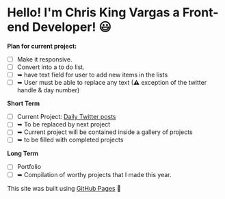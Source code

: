 # Hello! I'm Chris King Vargas a Front-end Developer! 😃

<!-- 😃 header -->
<!-- 👨‍💻 body -->

**Plan for current project:**

- [ ] Make it responsive.
- [ ] Convert into a to do list.
- [ ] ➥ have text field for user to add new items in the lists
- [ ] ➥ User must be able to replace any text (⚠ exception of the twitter handle & day number)

**Short Term**

- [ ] Current Project: [Daily Twitter posts](https://devckvargas.github.io/)
- [ ] ➥ To be replaced by next project
- [ ] ➥ Current project will be contained inside a gallery of projects
- [ ] ➥ to be filled with completed projects

**Long Term**

- [ ] Portfolio
- [ ] ➥ Compilation of worthy projects that I made this year.

<!-- 🦶 Footer  -->
<!-- template from: https://github.com/ai/size-limit#readme -->

This site was built using [GitHub Pages](https://pages.github.com/) 🚀
